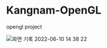 # Kangnam-OpenGL
opengl project

![화면 기록 2022-06-10 14 38 22](https://user-images.githubusercontent.com/16532326/172998798-8b51e963-7e8b-4684-ad66-551f071729d1.gif)
